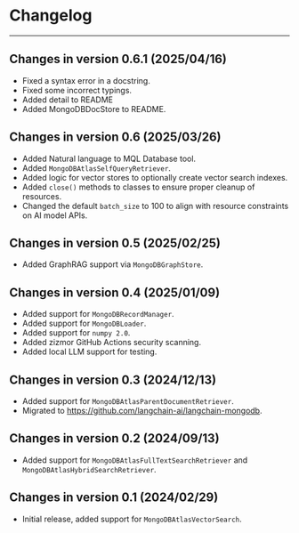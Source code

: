 # Changelog

---

## Changes in version 0.6.1 (2025/04/16)

- Fixed a syntax error in a docstring.
- Fixed some incorrect typings.
- Added detail to README
- Added MongoDBDocStore to README.

## Changes in version 0.6 (2025/03/26)

- Added Natural language to MQL Database tool.
- Added `MongoDBAtlasSelfQueryRetriever`.
- Added logic for vector stores to optionally create vector search indexes.
- Added `close()` methods to classes to ensure proper cleanup of resources.
- Changed the default `batch_size` to 100 to align with resource constraints on
  AI model APIs.

## Changes in version 0.5 (2025/02/25)

- Added GraphRAG support via `MongoDBGraphStore`.

## Changes in version 0.4 (2025/01/09)

- Added support for `MongoDBRecordManager`.
- Added support for `MongoDBLoader`.
- Added support for `numpy 2.0`.
- Added zizmor GitHub Actions security scanning.
- Added local LLM support for testing.

## Changes in version 0.3 (2024/12/13)

- Added support for `MongoDBAtlasParentDocumentRetriever`.
- Migrated to https://github.com/langchain-ai/langchain-mongodb.

## Changes in version 0.2 (2024/09/13)

- Added support for `MongoDBAtlasFullTextSearchRetriever` and `MongoDBAtlasHybridSearchRetriever`.

## Changes in version 0.1 (2024/02/29)

- Initial release, added support for `MongoDBAtlasVectorSearch`.
